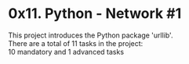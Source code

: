 # 0x11. Python - Network #1

This project introduces the Python package 'urllib'.
<br>
There are a total of 11 tasks in the project: <br>
10 mandatory and 1 advanced tasks
